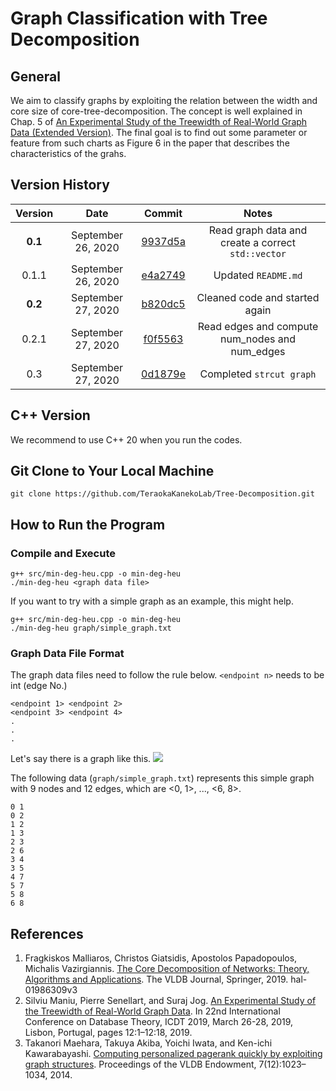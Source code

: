 # Graph Classification with Tree Decomposition
## General
We aim to classify graphs by exploiting the relation between the width and core size of core-tree-decomposition. The concept is well explained in Chap. 5 of [An Experimental Study of the Treewidth of Real-World Graph Data (Extended Version)](https://arxiv.org/pdf/1901.06862.pdf). The final goal is to find out some parameter or feature from such charts as Figure 6 in the paper that describes the characteristics of the grahs.

## Version History
| Version | Date  | Commit | Notes |
| :-----: | :-: | :-: | :-: |
| **0.1** | September 26, 2020 | [9937d5a](https://github.com/TeraokaKanekoLab/Tree-Decomposition/commit/9937d5a5b84864d6940aa1f04f197c1cc46925f9) | Read graph data and create a correct `std::vector` |
| 0.1.1 | September 26, 2020 | [e4a2749](https://github.com/TeraokaKanekoLab/Tree-Decomposition/commit/e4a2749e97babef9878898a89a98953fc08d581d) | Updated `README.md` |
| **0.2** | September 27, 2020 | [b820dc5](https://github.com/TeraokaKanekoLab/Tree-Decomposition/commit/b820dc59d32b19a977b60574ae9c212071448a31) | Cleaned code and started again |
| 0.2.1 | September 27, 2020 | [f0f5563](https://github.com/TeraokaKanekoLab/Tree-Decomposition/commit/f0f5563b63ae23d8ee8f05ac9e721cc586fef09d) | Read edges and compute num_nodes and num_edges |
| 0.3 | September 27, 2020 | [0d1879e](https://github.com/TeraokaKanekoLab/Tree-Decomposition/commit/0d1879eec149104f052d95b716501207b946274c) | Completed `strcut graph` | 


## C++ Version
We recommend to use C++ 20 when you run the codes.

## Git Clone to Your Local Machine
```
git clone https://github.com/TeraokaKanekoLab/Tree-Decomposition.git
```

## How to Run the Program
### Compile and Execute

```
g++ src/min-deg-heu.cpp -o min-deg-heu
./min-deg-heu <graph data file>
```

If you want to try with a simple graph as an example, this might help.

```
g++ src/min-deg-heu.cpp -o min-deg-heu
./min-deg-heu graph/simple_graph.txt
```

### Graph Data File Format
The graph data files need to follow the rule below. `<endpoint n>` needs to be int (edge No.)

```
<endpoint 1> <endpoint 2>
<endpoint 3> <endpoint 4>
.
.
.
```

Let's say there is a graph like this.
![](https://i.ibb.co/DtGNpxC/simple-graph.png)

The following data (`graph/simple_graph.txt`) represents this simple graph with 9 nodes and 12 edges, which are <0, 1>, ..., <6, 8>.

```
0 1
0 2
1 2
1 3
2 3
2 6
3 4
3 5
4 7
5 7
5 8
6 8
```

## References
1. Fragkiskos Malliaros, Christos Giatsidis, Apostolos Papadopoulos, Michalis Vazirgiannis. [The Core Decomposition of Networks: Theory, Algorithms and Applications](https://hal-centralesupelec.archives-ouvertes.fr/hal-01986309/file/Core_Decomposition_VLDBJ.pdf). The VLDB Journal, Springer, 2019. hal-01986309v3
1. Silviu Maniu, Pierre Senellart, and Suraj Jog. [An Experimental Study of the Treewidth of Real-World Graph Data](https://drops.dagstuhl.de/opus/volltexte/2019/10314/pdf/LIPIcs-ICDT-2019-12.pdf). In 22nd International Conference on Database Theory, ICDT 2019, March 26-28, 2019, Lisbon, Portugal, pages 12:1–12:18, 2019.
1. Takanori Maehara, Takuya Akiba, Yoichi Iwata, and Ken-ichi Kawarabayashi. [Computing personalized pagerank quickly by exploiting graph structures](http://www.vldb.org/pvldb/vol7/p1023-maehara.pdf). Proceedings of the VLDB Endowment, 7(12):1023–1034, 2014.